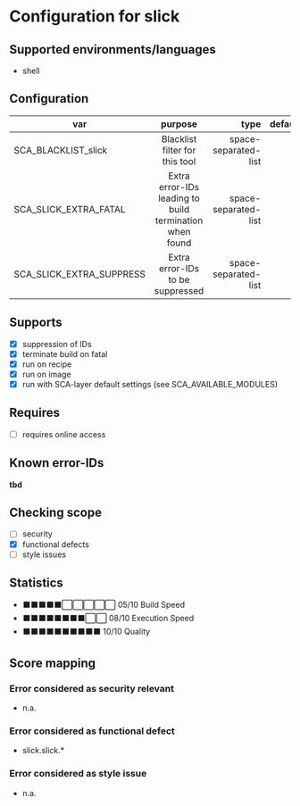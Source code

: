 # Configuration for slick

## Supported environments/languages

* shell

## Configuration

| var | purpose | type | default |
| ------------- |:-------------:| -----:| -----:
| SCA_BLACKLIST_slick | Blacklist filter for this tool | space-separated-list | ""
| SCA_SLICK_EXTRA_FATAL | Extra error-IDs leading to build termination when found | space-separated-list | "":
| SCA_SLICK_EXTRA_SUPPRESS | Extra error-IDs to be suppressed | space-separated-list | ""

## Supports

* [x] suppression of IDs
* [x] terminate build on fatal
* [x] run on recipe
* [x] run on image
* [x] run with SCA-layer default settings (see SCA_AVAILABLE_MODULES)

## Requires

* [ ] requires online access

## Known error-IDs

__tbd__

## Checking scope

* [ ] security
* [x] functional defects
* [ ] style issues

## Statistics

* ⬛⬛⬛⬛⬛⬜⬜⬜⬜⬜ 05/10 Build Speed
* ⬛⬛⬛⬛⬛⬛⬛⬛⬜⬜ 08/10 Execution Speed
* ⬛⬛⬛⬛⬛⬛⬛⬛⬛⬛ 10/10 Quality

## Score mapping

### Error considered as security relevant

* n.a.

### Error considered as functional defect

* slick.slick.*

### Error considered as style issue

* n.a.
